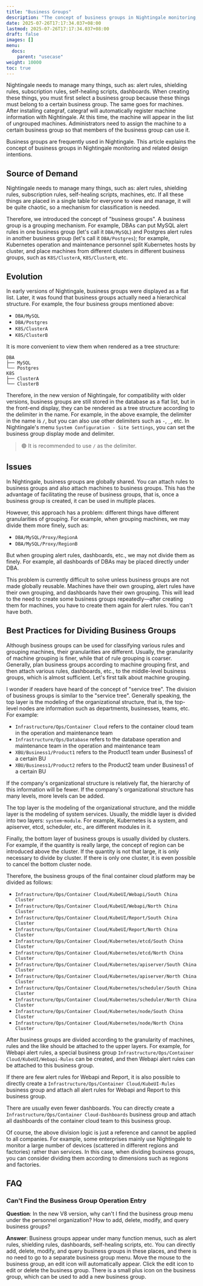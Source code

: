 ```yaml
---
title: "Business Groups"
description: "The concept of business groups in Nightingale monitoring, how to divide business groups, and the related design intentions. The division of business groups is similar to the service tree; usually, the top layer is organizational structure modeling, the middle layer is system service modeling, and the bottom layer is cluster division."
date: 2025-07-26T17:17:34.037+08:00
lastmod: 2025-07-26T17:17:34.037+08:00
draft: false
images: []
menu:
  docs:
    parent: "usecase"
weight: 10000
toc: true
---
```


Nightingale needs to manage many things, such as: alert rules, shielding rules, subscription rules, self-healing scripts, dashboards. When creating these things, you must first select a business group because these things must belong to a certain business group. The same goes for machines. After installing categraf, categraf will automatically register machine information with Nightingale. At this time, the machine will appear in the list of ungrouped machines. Administrators need to assign the machine to a certain business group so that members of the business group can use it.

Business groups are frequently used in Nightingale. This article explains the concept of business groups in Nightingale monitoring and related design intentions.

## Source of Demand

Nightingale needs to manage many things, such as: alert rules, shielding rules, subscription rules, self-healing scripts, machines, etc. If all these things are placed in a single table for everyone to view and manage, it will be quite chaotic, so a mechanism for classification is needed.

Therefore, we introduced the concept of "business groups". A business group is a grouping mechanism. For example, DBAs can put MySQL alert rules in one business group (let's call it `DBA/MySQL`) and Postgres alert rules in another business group (let's call it `DBA/Postgres`); for example, Kubernetes operation and maintenance personnel split Kubernetes hosts by cluster, and place machines from different clusters in different business groups, such as `K8S/ClusterA`, `K8S/ClusterB`, etc.

## Evolution

In early versions of Nightingale, business groups were displayed as a flat list. Later, it was found that business groups actually need a hierarchical structure. For example, the four business groups mentioned above:

- `DBA/MySQL`
- `DBA/Postgres`
- `K8S/ClusterA`
- `K8S/ClusterB`

It is more convenient to view them when rendered as a tree structure:

```
DBA
├── MySQL
└── Postgres
K8S
├── ClusterA
└── ClusterB
```

Therefore, in the new version of Nightingale, for compatibility with older versions, business groups are still stored in the database as a flat list, but in the front-end display, they can be rendered as a tree structure according to the delimiter in the name. For example, in the above example, the delimiter in the name is `/`, but you can also use other delimiters such as `-`, `_`, etc. In Nightingale's menu `System Configuration - Site Settings`, you can set the business group display mode and delimiter.

> 🟢 It is recommended to use `/` as the delimiter.

## Issues

In Nightingale, business groups are globally shared. You can attach rules to business groups and also attach machines to business groups. This has the advantage of facilitating the reuse of business groups, that is, once a business group is created, it can be used in multiple places.

However, this approach has a problem: different things have different granularities of grouping. For example, when grouping machines, we may divide them more finely, such as:

- `DBA/MySQL/Proxy/RegionA`
- `DBA/MySQL/Proxy/RegionB`

But when grouping alert rules, dashboards, etc., we may not divide them as finely. For example, all dashboards of DBAs may be placed directly under DBA.

This problem is currently difficult to solve unless business groups are not made globally reusable. Machines have their own grouping, alert rules have their own grouping, and dashboards have their own grouping. This will lead to the need to create some business groups repeatedly—after creating them for machines, you have to create them again for alert rules. You can't have both.

## Best Practices for Dividing Business Groups

Although business groups can be used for classifying various rules and grouping machines, their granularities are different. Usually, the granularity of machine grouping is finer, while that of rule grouping is coarser. Generally, plan business groups according to machine grouping first, and then attach various rules, dashboards, etc., to the middle-level business groups, which is almost sufficient. Let's first talk about machine grouping.

I wonder if readers have heard of the concept of "service tree". The division of business groups is similar to the "service tree". Generally speaking, the top layer is the modeling of the organizational structure, that is, the top-level nodes are information such as departments, businesses, teams, etc. For example:

- `Infrastructure/Ops/Container Cloud` refers to the container cloud team in the operation and maintenance team
- `Infrastructure/Ops/Database` refers to the database operation and maintenance team in the operation and maintenance team
- `XBU/Business1/Product1` refers to the Product1 team under Business1 of a certain BU
- `XBU/Business1/Product2` refers to the Product2 team under Business1 of a certain BU

If the company's organizational structure is relatively flat, the hierarchy of this information will be fewer. If the company's organizational structure has many levels, more levels can be added.

The top layer is the modeling of the organizational structure, and the middle layer is the modeling of system services. Usually, the middle layer is divided into two layers: `system`-`module`. For example, Kubernetes is a system, and apiserver, etcd, scheduler, etc., are different modules in it.

Finally, the bottom layer of business groups is usually divided by clusters. For example, if the quantity is really large, the concept of region can be introduced above the cluster. If the quantity is not that large, it is only necessary to divide by cluster. If there is only one cluster, it is even possible to cancel the bottom cluster node.

Therefore, the business groups of the final container cloud platform may be divided as follows:

- `Infrastructure/Ops/Container Cloud/KubeUI/Webapi/South China Cluster`
- `Infrastructure/Ops/Container Cloud/KubeUI/Webapi/North China Cluster`
- `Infrastructure/Ops/Container Cloud/KubeUI/Report/South China Cluster`
- `Infrastructure/Ops/Container Cloud/KubeUI/Report/North China Cluster`
- `Infrastructure/Ops/Container Cloud/Kubernetes/etcd/South China Cluster`
- `Infrastructure/Ops/Container Cloud/Kubernetes/etcd/North China Cluster`
- `Infrastructure/Ops/Container Cloud/Kubernetes/apiserver/South China Cluster`
- `Infrastructure/Ops/Container Cloud/Kubernetes/apiserver/North China Cluster`
- `Infrastructure/Ops/Container Cloud/Kubernetes/scheduler/South China Cluster`
- `Infrastructure/Ops/Container Cloud/Kubernetes/scheduler/North China Cluster`
- `Infrastructure/Ops/Container Cloud/Kubernetes/node/South China Cluster`
- `Infrastructure/Ops/Container Cloud/Kubernetes/node/North China Cluster`

After business groups are divided according to the granularity of machines, rules and the like should be attached to the upper layers. For example, for Webapi alert rules, a special business group `Infrastructure/Ops/Container Cloud/KubeUI/Webapi-Rules` can be created, and then Webapi alert rules can be attached to this business group.

If there are few alert rules for Webapi and Report, it is also possible to directly create a `Infrastructure/Ops/Container Cloud/KubeUI-Rules` business group and attach all alert rules for Webapi and Report to this business group.

There are usually even fewer dashboards. You can directly create a `Infrastructure/Ops/Container Cloud-Dashboards` business group and attach all dashboards of the container cloud team to this business group.

Of course, the above division logic is just a reference and cannot be applied to all companies. For example, some enterprises mainly use Nightingale to monitor a large number of devices (scattered in different regions and factories) rather than services. In this case, when dividing business groups, you can consider dividing them according to dimensions such as regions and factories.

## FAQ

### Can't Find the Business Group Operation Entry

**Question**: In the new V8 version, why can't I find the business group menu under the personnel organization? How to add, delete, modify, and query business groups?

**Answer**: Business groups appear under many function menus, such as alert rules, shielding rules, dashboards, self-healing scripts, etc. You can directly add, delete, modify, and query business groups in these places, and there is no need to go to a separate business group menu. Move the mouse to the business group, an edit icon will automatically appear. Click the edit icon to edit or delete the business group. There is a small plus icon on the business group, which can be used to add a new business group.